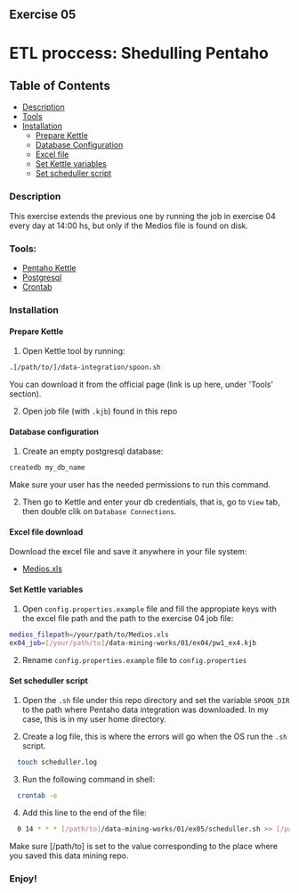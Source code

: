 ## Exercise 05
# ETL proccess: Shedulling Pentaho

## Table of Contents
- [Description](#description)
- [Tools](#tools)
- [Installation](#installation)
  - [Prepare Kettle](#prepare-kettle)
  - [Database Configuration](#database-configuration)
  - [Excel file](#excel-file-download)
  - [Set Kettle variables](#set-configuration-variables)
  - [Set scheduller script](#set-scheduller-script)

### Description
This exercise extends the previous one by running the job in exercise 04 every day at 14:00 hs, but only if the Medios file is found on disk.


### Tools:
  - [Pentaho Kettle](http://community.pentaho.com/projects/data-integration/)
  - [Postgresql](https://www.postgresql.org/download/)
  - [Crontab](http://kvz.io/blog/2007/07/29/schedule-tasks-on-linux-using-crontab/)

### Installation

#### Prepare Kettle

1. Open Kettle tool by running:
```bash
.[/path/to/]/data-integration/spoon.sh
```
You can download it from the official page (link is up here, under 'Tools' section).

2. Open job file (with `.kjb`) found in this repo

#### Database configuration
1. Create an empty postgresql database:
```bash
createdb my_db_name
```
 Make sure your user has the needed permissions to run this command.

2. Then go to Kettle and enter your db credentials, that is, go to `View` tab, then double clik on `Database Connections`.

#### Excel file download
Download the excel file and save it anywhere in your file system:
- [Medios.xls](https://drive.google.com/open?id=0B13cNeaiufwVdFFXdzM3VnZyV0E)


#### Set Kettle variables
1. Open `config.properties.example` file and fill the appropiate keys with the excel file path and the path to the exercise 04 job file:
```bash
medios_filepath=/your/path/to/Medios.xls
ex04_job=[/your/path/to]/data-mining-works/01/ex04/pw1_ex4.kjb
```

2. Rename `config.properties.example` file to `config.properties`

#### Set scheduller script
1. Open the `.sh` file under this repo directory and set the variable `SPOON_DIR` to the path where Pentaho data integration was downloaded. In my case, this is in my user home directory.

2. Create a log file, this is where the errors will go when the OS run the `.sh` script.
```bash
  touch scheduller.log
```

3. Run the following command in shell:
```bash
  crontab -e
```

4. Add this line to the end of the file:
```bash
  0 14 * * * [/path/to]/data-mining-works/01/ex05/scheduller.sh >> [/path/to]/data-mining-works/01/ex05/scheduller.log 2>&1
```
Make sure [/path/to] is set to the value corresponding to the place where you saved this data mining repo.

### Enjoy!

